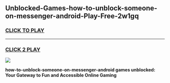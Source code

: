
## Unblocked-Games-how-to-unblock-someone-on-messenger-android-Play-Free-2w1gq
<h3>
<a href="https://premium76.site?title=how-to-unblock-someone-on-messenger-android&ref=21A">CLICK TO PLAY</a></h3>
<hr>

<h3>
<a href="https://premium76.site?title=how-to-unblock-someone-on-messenger-android&ref=21A">CLICK 2 PLAY</a>
  
</h3>

<a href="https://premium76.site?title=how-to-unblock-someone-on-messenger-android&ref=21A"><img src="https://clearcache.store/games.png"></a>


**how-to-unblock-someone-on-messenger-android games unblocked: Your Gateway to Fun and Accessible Online Gaming**
